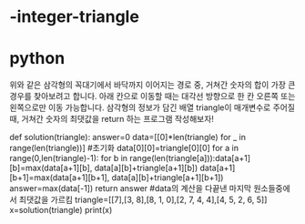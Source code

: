 # -integer-triangle
# python
위와 같은 삼각형의 꼭대기에서 바닥까지 이어지는 경로 중, 거쳐간 숫자의 합이 가장 큰 경우를 찾아보려고 합니다. 아래 칸으로 이동할 때는 대각선 방향으로 한 칸 오른쪽 또는 왼쪽으로만 이동 가능합니다. 삼각형의 정보가 담긴 배열 triangle이 매개변수로 주어질 때, 거쳐간 숫자의 최댓값을 return 하는 프로그램 작성해보자!

def solution(triangle):
    answer=0
    data=[[0]*len(triangle) for _ in range(len(triangle))] #초기화
    data[0][0]=triangle[0][0]
    for a in range(0,len(triangle)-1):
        for b in range(len(triangle[a])):data[a+1][b]=max(data[a+1][b],  data[a][b]+triangle[a+1][b]) data[a+1][b+1]=max(data[a+1][b+1],  data[a][b]+triangle[a+1][b+1])
     answer=max(data[-1])  return answer #data의 계산을 다끝낸 마지막 원소들중에서 최댓값을 가르킴
triangle=[[7],[3, 8],[8, 1, 0],[2, 7, 4, 4],[4, 5, 2, 6, 5]]
x=solution(triangle)
print(x)
